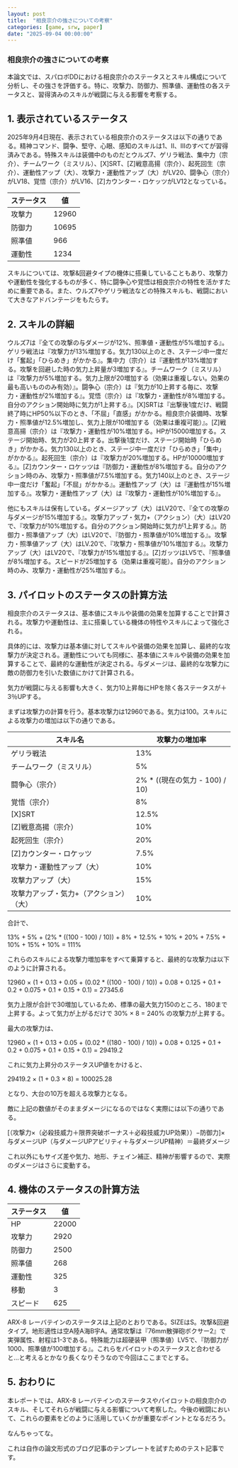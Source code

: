 ```yaml
---
layout: post
title:  "相良宗介の強さについての考察"
categories: [game, srw, paper]
date: "2025-09-04 00:00:00"
---
```


<style>
.post-content {
  background: #474747;
  padding: 8px;
  width: 750px;
  font-size: 14px;
}

.post-content article {
  background: white;
  margin: 0 auto;
  font-family: "游明朝", YuMincho, "Hiragino Mincho ProN W3", "ヒラギノ明朝 ProN W3", "Hiragino Mincho ProN", "HG明朝E", "ＭＳ Ｐ明朝", "ＭＳ 明朝", serif;
  border: 9px solid transparent;
  margin-top: 8px;
  margin-bottom: 8px;
  min-height: 1014px;
  max-height: 1014px;
  max-width: 724px;
  text-overflow: ellipsis;
  overflow: auto;
  page-break-after: always;
}

.post-content footer {
  background: white;
}

.post-content h1.title {
  font-size: 24px;
  margin-bottom: 16px;
}

.post-content .title, .author {
  text-align: center;
}

.post-content h2 {
  font-size: 16px;
  font-weight: bold;
  text-indent: 0em;
}

.post-content section {
  padding-top: 16px;
  padding-left: 36px;
  padding-right: 36px;
}

.post-content section p {
  text-indent: 1em;  
}

.post-content .abstract {
  text-indent: 1em;  
}

.post-content .keyword {
  text-indent: 1em;  
}

.post-content .keyword:before {
  font-weight: bold;
  font-family: "Hiragino Sans W3", "Hiragino Kaku Gothic ProN", "ヒラギノ角ゴ ProN W3", "メイリオ", Meiryo, "ＭＳ Ｐゴシック", "MS PGothic", sans-serif;
  content: "キーワード： ";
}

.post-content .col-2 {
  column-count: 1;
  max-width: 95%;
  margin: 0 auto;
}

@media screen and (min-width: 768px) {

  .post-content article {
    background: white;
    margin: 0 auto;
    font-family: "游明朝", YuMincho, "Hiragino Mincho ProN W3", "ヒラギノ明朝 ProN W3", "Hiragino Mincho ProN", "HG明朝E", "ＭＳ Ｐ明朝", "ＭＳ 明朝", serif;
    border: 9px solid transparent;
    margin-top: 8px;
    margin-bottom: 8px;
    width: 724px;
    min-height: 1014px;
    max-height: 1014px;
    text-overflow: ellipsis;
    overflow: auto;
  }

  .post-content .col-2 {
    column-count: 2;
    max-width: 95%;
    margin: 0 auto;
  }
}
</style>
<article>
<section>
<h1 class="title">相良宗介の強さについての考察</h1>
<p class="abstract">
本論文では、スパロボDDにおける相良宗介のステータスとスキル構成について分析し、その強さを評価する。特に、攻撃力、防御力、照準値、運動性の各ステータスと、習得済みのスキルが戦闘に与える影響を考察する。
</p>
</section>
<section class="col-2">
<h2>1. 表示されているステータス</h2>
<p>2025年9月4日現在、表示されている相良宗介のステータスは以下の通りである。精神コマンド、闘争、堅守、心眼、感知のスキルは1、Ⅱ、Ⅲのすべてが習得済みである。特殊スキルは装備中のものだとウルズ7、ゲリラ戦法、集中力（宗介）、チームワーク（ミスリル）、[X]SRT、[Z]戦意高揚（宗介）、起死回生（宗介）、運動性アップ（大）、攻撃力・運動性アップ（大）がLV20、闘争心（宗介）がLV18、覚悟（宗介）がLV16、[Z]カウンター・ロケッツがLV12となっている。</p>
<table>
<thead>
<tr>
<th>ステータス</th>
<th>値</th>
</tr>
</thead>
<tbody>
<tr>
<td>攻撃力</td>
<td>12960</td>
</tr>
<tr>
<td>防御力</td>
<td>10695</td>
</tr>
<tr>
<td>照準値</td>
<td>966</td>
</tr>
<tr>
<td>運動性</td>
<td>1234</td>
</tr>
</tbody>
</table>
<p>スキルについては、攻撃&回避タイプの機体に搭乗していることもあり、攻撃力や運動性を強化するものが多く、特に闘争心や覚悟は相良宗介の特性を活かすために重要である。また、ウルズ7やゲリラ戦法などの特殊スキルも、戦闘において大きなアドバンテージをもたらす。</p>
<h2>2. スキルの詳細</h2>
<p>ウルズ7は『全ての攻撃の与ダメージが12%、照準値・運動性が5%増加する』。ゲリラ戦法は『攻撃力が13%増加する。気力130以上のとき、ステージ中一度だけ「奮起」「ひらめき」がかかる』。集中力（宗介）は『運動性が13%増加する。攻撃を回避した時の気力上昇量が3増加する』。チームワーク（ミスリル）は『攻撃力が5%増加する。気力上限が20増加する（効果は重複しない。効果の最も高いもののみ有効）』。闘争心（宗介）は『気力が10上昇する毎に、攻撃力・運動性が2%増加する』。覚悟（宗介）は『攻撃力・運動性が8%増加する。自分のアクション開始時に気力が1上昇する』。[X]SRTは『出撃後1度だけ、戦闘終了時にHP50%以下のとき、「不屈」「直感」がかかる。相良宗介装備時、攻撃力・照準値が12.5%増加し、気力上限が10増加する（効果は重複可能）』。[Z]戦意高揚（宗介）は『攻撃力・運動性が10%増加する。HPが15000増加する。ステージ開始時、気力が20上昇する。出撃後1度だけ、ステージ開始時「ひらめき」がかかる。気力130以上のとき、ステージ中一度だけ「ひらめき」「集中」がかかる』。起死回生（宗介）は『攻撃力が20%増加する。HPが10000増加する』。[Z]カウンター・ロケッツは『防御力・運動性が8%増加する。自分のアクション時のみ、攻撃力・照準値が7.5%増加する。気力140以上のとき、ステージ中一度だけ「奮起」「不屈」がかかる』。運動性アップ（大）は『運動性が15%増加する』。攻撃力・運動性アップ（大）は『攻撃力・運動性が10%増加する』。</p>
<p>他にもスキルは保有している。ダメージアップ（大）はLV20で、『全ての攻撃の与ダメージが15%増加する』。攻撃力アップ・気力+（アクション）（大）はLV20で、『攻撃力が10%増加する。自分のアクション開始時に気力が1上昇する』。防御力・照準値アップ（大）はLV20で、『防御力・照準値が10%増加する』。攻撃力・照準値アップ（大）はLV.20で、『攻撃力・照準値が10%増加する』。攻撃力アップ（大）はLV20で、『攻撃力が15%増加する』。[Z]ガッツはLV5で、『照準値が8%増加する。スピードが25増加する（効果は重複可能）。自分のアクション時のみ、攻撃力・運動性が25%増加する』。</p>
</section>
</article>
<article>
<section class="col-2">
<h2>3. パイロットのステータスの計算方法</h2>
<p>相良宗介のステータスは、基本値にスキルや装備の効果を加算することで計算される。攻撃力や運動性は、主に搭乗している機体の特性やスキルによって強化される。</p>
<p>具体的には、攻撃力は基本値に対してスキルや装備の効果を加算し、最終的な攻撃力が決定される。運動性についても同様に、基本値にスキルや装備の効果を加算することで、最終的な運動性が決定される。与ダメージは、最終的な攻撃力に敵の防御力を引いた数値にかけて計算される。</p>
<p>気力が戦闘に与える影響も大きく、気力10上昇毎にHPを除く各ステータスが＋3％UPする。</p>
<p>まずは攻撃力の計算を行う。基本攻撃力は12960である。気力は100。スキルによる攻撃力の増加は以下の通りである。</p>
<table>
<thead>
<tr>
<th>スキル名</th>
<th>攻撃力の増加率</th>
</tr>
</thead>
<tbody>
<tr>
<td>ゲリラ戦法</td>
<td>13%</td>
</tr>
<tr>
<td>チームワーク（ミスリル）</td>
<td>5%</td>
</tr>
<tr>
<td>闘争心（宗介）</td>
<td>2% * ((現在の気力 - 100) / 10)</td>
</tr>
<tr>
<td>覚悟（宗介）</td>
<td>8%</td>
</tr>
<tr>
<td>[X]SRT</td>
<td>12.5%</td>
</tr>
<tr>
<td>[Z]戦意高揚（宗介）</td>
<td>10%</td>
</tr>
<tr>
<td>起死回生（宗介）</td>
<td>20%</td>
</tr>
<tr>
<td>[Z]カウンター・ロケッツ</td>
<td>7.5%</td>
</tr>
<tr>
<td>攻撃力・運動性アップ（大）</td>
<td>10%</td>
</tr>
<tr>
<td>攻撃力アップ（大）</td>
<td>15%</td>
</tr>
<tr>
<td>攻撃力アップ・気力+（アクション）（大）</td>
<td>10%</td>
</tr>
</tbody>
</table>
<p>合計で、</p>
<p>13% + 5% + (2% * ((100 - 100) / 10)) + 8% + 12.5% + 10% + 20% + 7.5% + 10% + 15% + 10% = 111%</p>
<p>これらのスキルによる攻撃力増加率をすべて乗算すると、最終的な攻撃力は以下のように計算される。</p>
<p>12960 × (1 + 0.13 + 0.05 + (0.02 * ((100 - 100) / 10)) + 0.08 + 0.125 + 0.1 + 0.2 + 0.075 + 0.1 + 0.15 + 0.1) = 27345.6</p>
<p>気力上限が合計で30増加しているため、標準の最大気力150のところ、180まで上昇する。よって気力が上がるだけで 30% × 8 = 240% の攻撃力が上昇する。</p>
<p>最大の攻撃力は、</p>
<p>12960 × (1 + 0.13 + 0.05 + (0.02 * ((180 - 100) / 10)) + 0.08 + 0.125 + 0.1 + 0.2 + 0.075 + 0.1 + 0.15 + 0.1) = 29419.2</p>
<p>これに気力上昇分のステータスUP値をかけると、</p>
<p>29419.2 × (1 + 0.3 × 8) = 100025.28</p>
<p>となり、大台の10万を超える攻撃力となる。</p>
<p>敵に上記の数値がそのままダメージになるのではなく実際には以下の通りである。</p>
<p>[（攻撃力×（必殺技威力＋限界突破ボーナス＋必殺技威力UP効果））−防御力]×与ダメージUP（与ダメージUPアビリティ＋与ダメージUP精神）＝最終ダメージ</p>
<p>これ以外にもサイズ差や気力、地形、チェイン補正、精神が影響するので、実際のダメージはさらに変動する。</p>
</section>
</article>
<article>
<section class="col-2">
<h2>4. 機体のステータスの計算方法</h2>
<table>
  <thead>
    <tr>
      <th>ステータス</th>
      <th>値</th>
    </tr>
  </thead>
  <tbody>
    <tr>
      <td>HP</td>
      <td>22000</td>
    </tr>
    <tr>
      <td>攻撃力</td>
      <td>2920</td>
    </tr>
    <tr>
      <td>防御力</td>
      <td>2500</td>
    </tr>
    <tr>
      <td>照準値</td>
      <td>268</td>
    </tr>
    <tr>
      <td>運動性</td>
      <td>325</td>
    </tr>
    <tr>
      <td>移動</td>
      <td>3</td>
    </tr>
    <tr>
      <td>スピード</td>
      <td>625</td>
    </tr>
  </tbody>
</table>
<p>ARX-8 レーバテインのステータスは上記のとおりである。SIZEはS。攻撃&回避タイプ。地形適性は空A陸A海B宇A。通常攻撃は『76mm散弾砲ボクサー2』で実弾属性、射程は1-3である。特殊能力は超硬装甲（照準値）LV5で、『防御力が1000、照準値が100増加する』。これらをパイロットのステータスと合わせると...と考えるとかなり長くなりそうなので今回はここまでとする。</p>
<h2>5. おわりに</h2>
<p>本レポートでは、ARX-8 レーバテインのステータスやパイロットの相良宗介のスキル、そしてそれらが戦闘に与える影響について考察した。今後の戦闘において、これらの要素をどのように活用していくかが重要なポイントとなるだろう。</p>
<p>
なんちゃってな。

これは自作の論文形式のブログ記事のテンプレートを試すためのテスト記事です。
</p>
</section>
</article>
